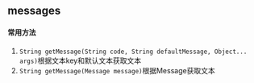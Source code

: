 ## messages

#### 常用方法
1. `String getMessage(String code, String defaultMessage, Object... args)`根据文本key和默认文本获取文本
2. `String getMessage(Message message)`根据Message获取文本